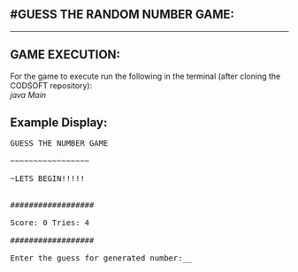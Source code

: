#GUESS THE RANDOM NUMBER GAME:
------
----

GAME EXECUTION:
------
For the game to execute run the following in the terminal (after cloning the CODSOFT repository):<br>
*java Main*

Example Display:
---------
<pre>
GUESS THE NUMBER GAME<br>
~~~~~~~~~~~~~~~~~ <br>
~LETS BEGIN!!!!!<br>

##################<br>
Score: 0 Tries: 4<br>
##################<br>
Enter the guess for generated number:__<br>
</pre>